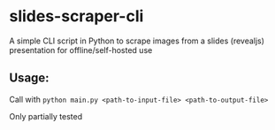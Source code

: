 # slides-scraper-cli
A simple CLI script in Python to scrape images from a slides (revealjs) presentation for offline/self-hosted use

## Usage:
Call with `python main.py <path-to-input-file> <path-to-output-file>`

Only partially tested
